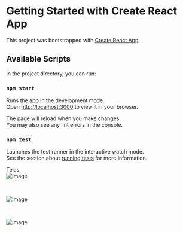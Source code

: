 # Getting Started with Create React App

This project was bootstrapped with [Create React App](https://github.com/facebook/create-react-app).

## Available Scripts

In the project directory, you can run:

### `npm start`

Runs the app in the development mode.\
Open [http://localhost:3000](http://localhost:3000) to view it in your browser.

The page will reload when you make changes.\
You may also see any lint errors in the console.

### `npm test`

Launches the test runner in the interactive watch mode.\
See the section about [running tests](https://facebook.github.io/create-react-app/docs/running-tests) for more information.

Telas <br>
![image](https://github.com/MatheusNascimento99/portfolio-pessoal-inicio/assets/139829100/04703c57-f407-42b6-81f0-db2512bafa05)


<br>

![image](https://github.com/MatheusNascimento99/portfolio-pessoal-inicio/assets/139829100/a07e5c26-9ed4-46c5-92d1-79e51979ac20)


<br>

![image](https://github.com/MatheusNascimento99/portfolio-pessoal-inicio/assets/139829100/8dedfbba-1d50-4e0e-a640-63963598e9ef)
